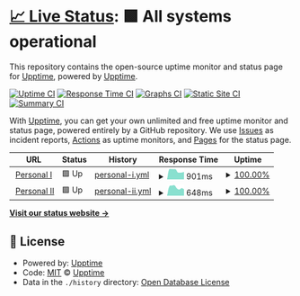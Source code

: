 # [📈 Live Status](https://upptime.github.io/upptime): <!--live status--> **🟩 All systems operational**

This repository contains the open-source uptime monitor and status page for [Upptime](https://upptime.js.org), powered by [Upptime](https://github.com/upptime/upptime).

[![Uptime CI](https://github.com/ldambekalns/uptime-monitoring/workflows/Uptime%20CI/badge.svg)](https://github.com/ldambekalns/uptime-monitoring/actions?query=workflow%3A%22Uptime+CI%22)
[![Response Time CI](https://github.com/ldambekalns/uptime-monitoring/workflows/Response%20Time%20CI/badge.svg)](https://github.com/ldambekalns/uptime-monitoring/actions?query=workflow%3A%22Response+Time+CI%22)
[![Graphs CI](https://github.com/ldambekalns/uptime-monitoring/workflows/Graphs%20CI/badge.svg)](https://github.com/ldambekalns/uptime-monitoring/actions?query=workflow%3A%22Graphs+CI%22)
[![Static Site CI](https://github.com/ldambekalns/uptime-monitoring/workflows/Static%20Site%20CI/badge.svg)](https://github.com/ldambekalns/uptime-monitoring/actions?query=workflow%3A%22Static+Site+CI%22)
[![Summary CI](https://github.com/ldambekalns/uptime-monitoring/workflows/Summary%20CI/badge.svg)](https://github.com/ldambekalns/uptime-monitoring/actions?query=workflow%3A%22Summary+CI%22)

With [Upptime](https://upptime.js.org), you can get your own unlimited and free uptime monitor and status page, powered entirely by a GitHub repository. We use [Issues](https://github.com/upptime/upptime/issues) as incident reports, [Actions](https://github.com/ldambekalns/uptime-monitoring/actions) as uptime monitors, and [Pages](https://upptime.github.io/upptime) for the status page.

<!--start: status pages-->
<!-- This summary is generated by Upptime (https://github.com/upptime/upptime) -->
<!-- Do not edit this manually, your changes will be overwritten -->
<!-- prettier-ignore -->
| URL | Status | History | Response Time | Uptime |
| --- | ------ | ------- | ------------- | ------ |
| <img alt="" src="https://icons.duckduckgo.com/ip3/karsten.dambekalns.de.ico" height="13"> [Personal I](https://karsten.dambekalns.de/) | 🟩 Up | [personal-i.yml](https://github.com/kdambekalns/uptime-monitoring/commits/HEAD/history/personal-i.yml) | <details><summary><img alt="Response time graph" src="./graphs/personal-i/response-time-week.png" height="20"> 901ms</summary><br><a href="https://kdambekalns.github.io/uptime-monitoring/history/personal-i"><img alt="Response time 943" src="https://img.shields.io/endpoint?url=https%3A%2F%2Fraw.githubusercontent.com%2Fkdambekalns%2Fuptime-monitoring%2FHEAD%2Fapi%2Fpersonal-i%2Fresponse-time.json"></a><br><a href="https://kdambekalns.github.io/uptime-monitoring/history/personal-i"><img alt="24-hour response time 776" src="https://img.shields.io/endpoint?url=https%3A%2F%2Fraw.githubusercontent.com%2Fkdambekalns%2Fuptime-monitoring%2FHEAD%2Fapi%2Fpersonal-i%2Fresponse-time-day.json"></a><br><a href="https://kdambekalns.github.io/uptime-monitoring/history/personal-i"><img alt="7-day response time 901" src="https://img.shields.io/endpoint?url=https%3A%2F%2Fraw.githubusercontent.com%2Fkdambekalns%2Fuptime-monitoring%2FHEAD%2Fapi%2Fpersonal-i%2Fresponse-time-week.json"></a><br><a href="https://kdambekalns.github.io/uptime-monitoring/history/personal-i"><img alt="30-day response time 831" src="https://img.shields.io/endpoint?url=https%3A%2F%2Fraw.githubusercontent.com%2Fkdambekalns%2Fuptime-monitoring%2FHEAD%2Fapi%2Fpersonal-i%2Fresponse-time-month.json"></a><br><a href="https://kdambekalns.github.io/uptime-monitoring/history/personal-i"><img alt="1-year response time 943" src="https://img.shields.io/endpoint?url=https%3A%2F%2Fraw.githubusercontent.com%2Fkdambekalns%2Fuptime-monitoring%2FHEAD%2Fapi%2Fpersonal-i%2Fresponse-time-year.json"></a></details> | <details><summary><a href="https://kdambekalns.github.io/uptime-monitoring/history/personal-i">100.00%</a></summary><a href="https://kdambekalns.github.io/uptime-monitoring/history/personal-i"><img alt="All-time uptime 100.00%" src="https://img.shields.io/endpoint?url=https%3A%2F%2Fraw.githubusercontent.com%2Fkdambekalns%2Fuptime-monitoring%2FHEAD%2Fapi%2Fpersonal-i%2Fuptime.json"></a><br><a href="https://kdambekalns.github.io/uptime-monitoring/history/personal-i"><img alt="24-hour uptime 100.00%" src="https://img.shields.io/endpoint?url=https%3A%2F%2Fraw.githubusercontent.com%2Fkdambekalns%2Fuptime-monitoring%2FHEAD%2Fapi%2Fpersonal-i%2Fuptime-day.json"></a><br><a href="https://kdambekalns.github.io/uptime-monitoring/history/personal-i"><img alt="7-day uptime 100.00%" src="https://img.shields.io/endpoint?url=https%3A%2F%2Fraw.githubusercontent.com%2Fkdambekalns%2Fuptime-monitoring%2FHEAD%2Fapi%2Fpersonal-i%2Fuptime-week.json"></a><br><a href="https://kdambekalns.github.io/uptime-monitoring/history/personal-i"><img alt="30-day uptime 100.00%" src="https://img.shields.io/endpoint?url=https%3A%2F%2Fraw.githubusercontent.com%2Fkdambekalns%2Fuptime-monitoring%2FHEAD%2Fapi%2Fpersonal-i%2Fuptime-month.json"></a><br><a href="https://kdambekalns.github.io/uptime-monitoring/history/personal-i"><img alt="1-year uptime 100.00%" src="https://img.shields.io/endpoint?url=https%3A%2F%2Fraw.githubusercontent.com%2Fkdambekalns%2Fuptime-monitoring%2FHEAD%2Fapi%2Fpersonal-i%2Fuptime-year.json"></a></details>
| <img alt="" src="https://icons.duckduckgo.com/ip3/www.k-fish.de.ico" height="13"> [Personal II](https://www.k-fish.de/) | 🟩 Up | [personal-ii.yml](https://github.com/kdambekalns/uptime-monitoring/commits/HEAD/history/personal-ii.yml) | <details><summary><img alt="Response time graph" src="./graphs/personal-ii/response-time-week.png" height="20"> 648ms</summary><br><a href="https://kdambekalns.github.io/uptime-monitoring/history/personal-ii"><img alt="Response time 626" src="https://img.shields.io/endpoint?url=https%3A%2F%2Fraw.githubusercontent.com%2Fkdambekalns%2Fuptime-monitoring%2FHEAD%2Fapi%2Fpersonal-ii%2Fresponse-time.json"></a><br><a href="https://kdambekalns.github.io/uptime-monitoring/history/personal-ii"><img alt="24-hour response time 505" src="https://img.shields.io/endpoint?url=https%3A%2F%2Fraw.githubusercontent.com%2Fkdambekalns%2Fuptime-monitoring%2FHEAD%2Fapi%2Fpersonal-ii%2Fresponse-time-day.json"></a><br><a href="https://kdambekalns.github.io/uptime-monitoring/history/personal-ii"><img alt="7-day response time 648" src="https://img.shields.io/endpoint?url=https%3A%2F%2Fraw.githubusercontent.com%2Fkdambekalns%2Fuptime-monitoring%2FHEAD%2Fapi%2Fpersonal-ii%2Fresponse-time-week.json"></a><br><a href="https://kdambekalns.github.io/uptime-monitoring/history/personal-ii"><img alt="30-day response time 577" src="https://img.shields.io/endpoint?url=https%3A%2F%2Fraw.githubusercontent.com%2Fkdambekalns%2Fuptime-monitoring%2FHEAD%2Fapi%2Fpersonal-ii%2Fresponse-time-month.json"></a><br><a href="https://kdambekalns.github.io/uptime-monitoring/history/personal-ii"><img alt="1-year response time 626" src="https://img.shields.io/endpoint?url=https%3A%2F%2Fraw.githubusercontent.com%2Fkdambekalns%2Fuptime-monitoring%2FHEAD%2Fapi%2Fpersonal-ii%2Fresponse-time-year.json"></a></details> | <details><summary><a href="https://kdambekalns.github.io/uptime-monitoring/history/personal-ii">100.00%</a></summary><a href="https://kdambekalns.github.io/uptime-monitoring/history/personal-ii"><img alt="All-time uptime 99.98%" src="https://img.shields.io/endpoint?url=https%3A%2F%2Fraw.githubusercontent.com%2Fkdambekalns%2Fuptime-monitoring%2FHEAD%2Fapi%2Fpersonal-ii%2Fuptime.json"></a><br><a href="https://kdambekalns.github.io/uptime-monitoring/history/personal-ii"><img alt="24-hour uptime 100.00%" src="https://img.shields.io/endpoint?url=https%3A%2F%2Fraw.githubusercontent.com%2Fkdambekalns%2Fuptime-monitoring%2FHEAD%2Fapi%2Fpersonal-ii%2Fuptime-day.json"></a><br><a href="https://kdambekalns.github.io/uptime-monitoring/history/personal-ii"><img alt="7-day uptime 100.00%" src="https://img.shields.io/endpoint?url=https%3A%2F%2Fraw.githubusercontent.com%2Fkdambekalns%2Fuptime-monitoring%2FHEAD%2Fapi%2Fpersonal-ii%2Fuptime-week.json"></a><br><a href="https://kdambekalns.github.io/uptime-monitoring/history/personal-ii"><img alt="30-day uptime 99.96%" src="https://img.shields.io/endpoint?url=https%3A%2F%2Fraw.githubusercontent.com%2Fkdambekalns%2Fuptime-monitoring%2FHEAD%2Fapi%2Fpersonal-ii%2Fuptime-month.json"></a><br><a href="https://kdambekalns.github.io/uptime-monitoring/history/personal-ii"><img alt="1-year uptime 99.98%" src="https://img.shields.io/endpoint?url=https%3A%2F%2Fraw.githubusercontent.com%2Fkdambekalns%2Fuptime-monitoring%2FHEAD%2Fapi%2Fpersonal-ii%2Fuptime-year.json"></a></details>

<!--end: status pages-->

[**Visit our status website →**](https://upptime.github.io/upptime)

## 📄 License

- Powered by: [Upptime](https://github.com/upptime/upptime)
- Code: [MIT](./LICENSE) © [Upptime](https://upptime.js.org)
- Data in the `./history` directory: [Open Database License](https://opendatacommons.org/licenses/odbl/1-0/)
